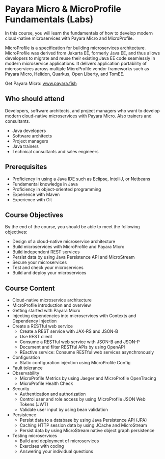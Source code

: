 # Payara Micro & MicroProfile Fundamentals (Labs)

In this course, you will learn the fundamentals of how to develop modern cloud-native microservices with Payara Micro and MicroProfile.

MicroProfile is a specification for building microservices architecture. MicroProfile was derived from Jakarta EE, formerly Java EE, and thus allows developers to migrate and reuse their existing Java EE code seamlessly in modern microservice applications. It delivers application portability of microservices across multiple MicroProfile vendor frameworks such as Payara Micro, Helidon, Quarkus, Open Liberty, and TomEE.

Get Payara Micro: www.payara.fish


## Who should attend

Developers, software architects, and project managers who want to develop modern cloud-native microservices with Payara Micro. Also trainers and consultants.

* Java developers
* Software architects
* Project managers
* Java trainers
* Technical consultants and sales engineers

## Prerequisites

* Proficiency in using a Java IDE such as Eclipse, IntelliJ, or Netbeans
* Fundamental knowledge in Java
* Proficiency in object-oriented programming
* Experience with Maven
* Experience with Git


## Course Objectives


By the end of the course, you should be able to meet the following objectives:

* Design of a cloud-native microservice architecture
* Build microservices with MicroProfile and Payara Micro
* Build independent REST services
* Persist data by using Java Persistence API and MicroStream
* Secure your microservices
* Test and check your microservices
* Build and deploy your microservices

## Course Content

* Cloud-native microservice architecture
* MicroProfile introduction and overview
* Getting started with Payara Micro
* Injecting dependencies into microservices with Contexts and Dependency Injection
* Create a RESTful web service
	* Create a REST service with JAX-RS and JSON-B
	* Use REST client
	* Consume a RESTful web service with JSON-B and JSON-P
	* Document and filter RESTful APIs by using OpenAPI
	* REactive service: Consume RESTful web services asynchronously
* Configuration
  * Static configuration injection using MicroProfile Config
* Fault tolerance
* Observability
  * MicroProfile Metrics by using Jaeger and MicroProfile OpenTracing
  * MicroProfile Health Check
* Security
  * Authentication and authorization
  * Control user and role access by using MicroProfile JSON Web Tokens (JWT)
  * Validate user input by using bean validation
* Persistence
  * Persist data to a database by using Java Persistence API (JPA)
  * Caching HTTP session data by using JCache and MicroStream
  * Persist data by using MicroStream native object graph persistence
* Testing microservices
  * Build and deployment of microservices
  * Exercises with coding
  * Answering your individual questions

